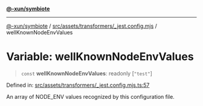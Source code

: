 [**@-xun/symbiote**](../../../../../README.md)

***

[@-xun/symbiote](../../../../../README.md) / [src/assets/transformers/\_jest.config.mjs](../README.md) / wellKnownNodeEnvValues

# Variable: wellKnownNodeEnvValues

> `const` **wellKnownNodeEnvValues**: readonly \[`"test"`\]

Defined in: [src/assets/transformers/\_jest.config.mjs.ts:57](https://github.com/Xunnamius/symbiote/blob/39b78f935df3d66a96654bd78c86b3952384b660/src/assets/transformers/_jest.config.mjs.ts#L57)

An array of NODE_ENV values recognized by this configuration file.

